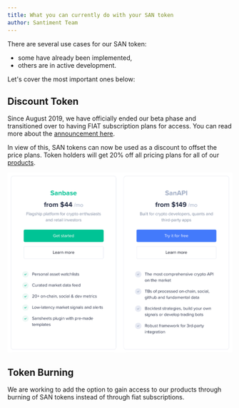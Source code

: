 ```yaml
---
title: What you can currently do with your SAN token
author: Santiment Team
---
```


There are several use cases for our SAN token:
- some have already been implemented,
- others are in active development.

Let's cover the most important ones below:

## Discount Token


Since August 2019, we have officially ended our beta phase and
transitioned over to having FIAT subscription plans for access. You can
read more about the [announcement
here](https://santiment.net/blog/san-next-chapter/).

In view of this, SAN tokens can now be used as a discount to offset
the price plans. Token holders will get 20% off all pricing plans for
all of our [products](/products-and-plans/santiment-products/).

![](sanpricing.png)


## Token Burning

We are working to add the option to gain access to our products
through burning of SAN tokens instead of through fiat subscriptions.
